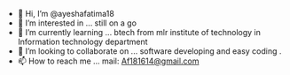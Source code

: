 - 👋 Hi, I’m @ayeshafatima18
- 👀 I’m interested in  ... still on a go 
- 🌱 I’m currently learning ... btech from mlr institute of technology in Information technology department 
- 💞️ I’m looking to collaborate on ... software developing and easy coding .
- 📫 How to reach me ... mail: Af181614@gmail.com

<!---
ayeshafatima18/ayeshafatima18 is a ✨ special ✨ repository because its `README.md` (this file) appears on your GitHub profile.
You can click the Preview link to take a look at your changes.
--->
